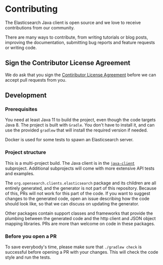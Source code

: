 # Contributing

The Elasticsearch Java client is open source and we love to receive contributions from our community.

There are many ways to contribute, from writing tutorials or blog posts, improving the documentation, submitting bug reports and feature requests or writing code.

## Sign the Contributor License Agreement

We do ask that you sign the [Contiributor License Agreement](https://www.elastic.co/contributor-agreement)
before we can accept pull requests from you.

## Development

### Prerequisites

You need at least Java 11 to build the project, even though the code targets Java 8. The project is built with `Gradle`. You don't have to install it, and can use the provided `gradlew` that will install the required version if needed.

Docker is used for some tests to spawn an Elasticsearch server.

### Project structure

This is a multi-project build. The Java client is in the [`java-client`](./java-client) subproject. Additional subprojects will come with more extensive API tests and examples.

The `org.opensearch.clients.elasticsearch` package and its children are all entirely generated, and the generator is not part of this repository. Because of this, PRs will not work for this part of the code. If you want to suggest changes to the generated code, open an issue describing how the code should look like, so that we can discuss on updating the generator.

Other packages contain support classes and frameworks that provide the plumbing between the generated code and the http client and JSON object mapping libraries. PRs are more than welcome on code in these packages.

### Before you open a PR

To save everybody's time, please make sure that `./gradlew check` is successful before opening a PR with your changes. This will check the code style and run the tests.
